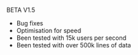 BETA V1.5

- Bug fixes 
- Optimisation for speed
- Been tested with 15k users per second
- Been tested with over 500k lines of data
